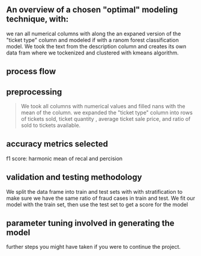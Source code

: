 ## An overview of a chosen "optimal" modeling technique, with:
we ran all numerical columns with along the an expaned version of the "ticket type" column and modeled if with a ranom forest classification model. We took the text from the description column and creates its own data fram where we tockenized and clustered with kmeans algorithm. 
## process flow

## preprocessing
> We took all columns with numerical values and filled nans with the mean of the column. we expanded the "ticket type" column into rows of tickets sold, ticket quantity , average ticket sale price, and ratio of sold to tickets available.  


## accuracy metrics selected
f1 score: harmonic mean of recal and percision

## validation and testing methodology
We split the data frame into train and test sets with with stratification to make sure we have the same ratio of fraud cases in train and test. We  fit our model with the train set, then use the test set to get a score for the model

## parameter tuning involved in generating the model
further steps you might have taken if you were to continue the project.

